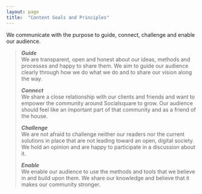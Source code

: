 ```yaml
---
layout: page
title:  "Content Goals and Principles"
---
```


We communicate with the purpose to guide, connect, challenge and enable our audience.

>***Guide***   
>We are transparent, open and honest about our ideas, methods and processes and happy to share them. We aim to guide our audience clearly through how we do what we do and to share our vision along the way.
>
>***Connect***  
>We share a close relationship with our clients and friends and want to empower the community around Socialsquare to grow. Our audience should feel like an important part of that community and as a friend of the house.
>
>***Challenge***  
>We are not afraid to challenge neither our readers nor the current solutions in place that are not leading toward an open, digital society. We hold an opinion and are happy to participate in a discussion about it.
>
>***Enable***  
>We enable our audience to use the methods and tools that we believe in and build upon them. We share our knowledge and believe that it makes our community stronger.



